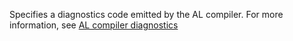 Specifies a diagnostics code emitted by the AL compiler. For more information, see [AL compiler diagnostics](../developer/diagnostics/diagnostics-overview.md)

